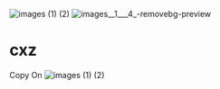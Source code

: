 ![images (1) (2)](https://user-images.githubusercontent.com/130748953/235990087-395febab-71e8-4d5e-82e0-de046a031bc1.jpeg)
![images__1___4_-removebg-preview](https://user-images.githubusercontent.com/130748953/235969622-151a8b59-dcad-489e-9203-101d236629df.png)
# cxz
Copy On
![images (1) (2)](https://user-images.githubusercontent.com/130748953/235990812-c96c87f1-f4ea-49e5-8dc9-25e7299165e9.jpeg)
